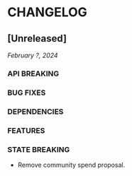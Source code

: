 # CHANGELOG

## [Unreleased]

*February ?, 2024*

### API BREAKING

### BUG FIXES

### DEPENDENCIES

### FEATURES

### STATE BREAKING
* Remove community spend proposal.


